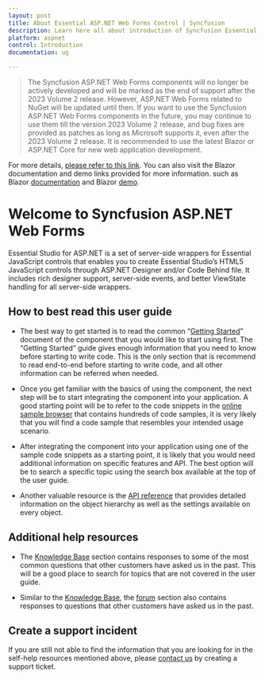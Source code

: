 ```yaml
---
layout: post
title: About Essential ASP.NET Web Forms Control | Syncfusion
description: Learn here all about introduction of Syncfusion Essential ASP.NET Web Forms control, its features, and more.
platform: aspnet
control: Introduction
documentation: ug

---
```


> The Syncfusion ASP.NET Web Forms components will no longer be actively developed and will be marked as the end of support after the 2023 Volume 2 release. However, ASP.NET Web Forms related to NuGet will be updated until then. If you want to use the Syncfusion ASP.NET Web Forms components in the future, you may continue to use them till the version 2023 Volume 2 release, and bug fixes are provided as patches as long as Microsoft supports it, even after the 2023 Volume 2 release. It is recommended to use the latest Blazor or ASP.NET Core for new web application development.

For more details, [please refer to this link](https://learn.microsoft.com/en-us/dotnet/architecture/blazor-for-web-forms-developers/introduction). You can also visit the Blazor documentation and demo links provided for more information. such as Blazor [documentation](https://blazor.syncfusion.com/documentation/introduction) and Blazor [demo](https://blazor.syncfusion.com/demos/).


# Welcome to Syncfusion ASP.NET Web Forms

Essential Studio for ASP.NET is a set of server-side wrappers for Essential JavaScript controls that enables you to create Essential Studio’s HTML5 JavaScript controls through ASP.NET Designer and/or Code Behind file. It includes rich designer support, server-side events, and better ViewState handling for all server-side wrappers.

## How to best read this user guide

* The best way to get started is to read the common “[Getting Started](/aspnet/getting-started-webforms)” document of the component that you would like to start using first. The “Getting Started” guide gives enough information that you need to know before starting to write code. This is the only section that is recommend to read end-to-end before starting to write code, and all other information can be referred when needed.

* Once you get familiar with the basics of using the component, the next step will be to start integrating the component into your application. A good starting point will be to refer to the code snippets in the [online sample browser](https://asp.syncfusion.com/demos/web/#) that contains hundreds of code samples, it is very likely that you will find a code sample that resembles your intended usage scenario.

* After integrating the component into your application using one of the sample code snippets as a starting point, it is likely that you would need additional information on specific features and API. The best option will be to search a specific topic using the search box available at the top of the user guide.

* Another valuable resource is the [API reference](https://help.syncfusion.com/api/js/global) that provides detailed information on the object hierarchy as well as the settings available on every object.

## Additional help resources

* The [Knowledge Base](https://support.syncfusion.com/kb/retiredproducts/category/92) section contains responses to some of the most common questions that other customers have asked us in the past. This will be a good place to search for topics that are not covered in the user guide.

* Similar to the [Knowledge Base](https://support.syncfusion.com/kb/retiredproducts/category/92), the [forum](https://www.syncfusion.com/forums/aspnet#) section also contains responses to questions that other customers have asked us in the past.

## Create a support incident


If you are still not able to find the information that you are looking for in the self-help resources mentioned above, please [contact us](https://internalsupport.bolddesk.com/agent/tickets/create) by creating a support ticket.
